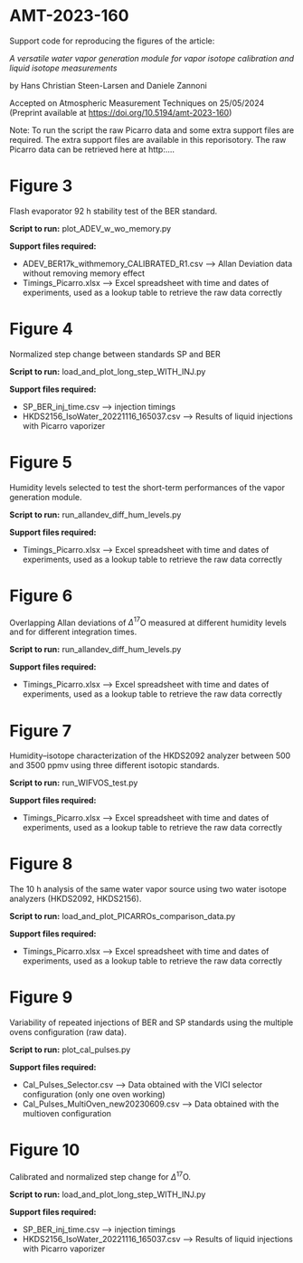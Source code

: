 # AMT-2023-160
Support code for reproducing the figures of the article:

*A versatile water vapor generation module for vapor isotope calibration and liquid isotope measurements*

by Hans Christian Steen-Larsen and Daniele Zannoni

Accepted on Atmospheric Measurement Techniques on 25/05/2024 (Preprint available at https://doi.org/10.5194/amt-2023-160)

Note: To run the script the raw Picarro data and some extra support files are required. The extra support files are available in this reporisotory. The raw Picarro data can be retrieved here at http:....

# Figure 3
Flash evaporator 92 h stability test of the BER standard.

**Script to run:** plot_ADEV_w_wo_memory.py

**Support files required:**

- ADEV_BER17k_withmemory_CALIBRATED_R1.csv   --> Allan Deviation data without removing memory effect
- Timings_Picarro.xlsx                       --> Excel spreadsheet with time and dates of experiments, used as a lookup table to retrieve the raw data correctly

# Figure 4
Normalized step change between standards SP and BER

**Script to run:** load_and_plot_long_step_WITH_INJ.py

**Support files required:**

- SP_BER_inj_time.csv                         --> injection timings
- HKDS2156_IsoWater_20221116_165037.csv       --> Results of liquid injections with Picarro vaporizer

# Figure 5
Humidity levels selected to test the short-term performances of the vapor generation module.

**Script to run:** run_allandev_diff_hum_levels.py

**Support files required:**

- Timings_Picarro.xlsx                       --> Excel spreadsheet with time and dates of experiments, used as a lookup table to retrieve the raw data correctly

# Figure 6
Overlapping Allan deviations of $\Delta^{17}$O measured at different humidity levels and for different integration times.

**Script to run:** run_allandev_diff_hum_levels.py

**Support files required:**

- Timings_Picarro.xlsx                       --> Excel spreadsheet with time and dates of experiments, used as a lookup table to retrieve the raw data correctly

# Figure 7
Humidity–isotope characterization of the HKDS2092 analyzer between 500 and 3500 ppmv using three different isotopic standards.

**Script to run:** run_WIFVOS_test.py

**Support files required:**

- Timings_Picarro.xlsx                       --> Excel spreadsheet with time and dates of experiments, used as a lookup table to retrieve the raw data correctly

# Figure 8
The 10 h analysis of the same water vapor source using two water isotope analyzers (HKDS2092, HKDS2156).

**Script to run:** load_and_plot_PICARROs_comparison_data.py

**Support files required:**

- Timings_Picarro.xlsx                       --> Excel spreadsheet with time and dates of experiments, used as a lookup table to retrieve the raw data correctly

# Figure 9
Variability of repeated injections of BER and SP standards using the multiple ovens configuration (raw data). 

**Script to run:** plot_cal_pulses.py

**Support files required:**
- Cal_Pulses_Selector.csv                    --> Data obtained with the VICI selector configuration (only one oven working)
- Cal_Pulses_MultiOven_new20230609.csv       --> Data obtained with the multioven configuration

# Figure 10
Calibrated and normalized step change for $\Delta^{17}$O. 

**Script to run:** load_and_plot_long_step_WITH_INJ.py

**Support files required:**

- SP_BER_inj_time.csv                         --> injection timings
- HKDS2156_IsoWater_20221116_165037.csv       --> Results of liquid injections with Picarro vaporizer
